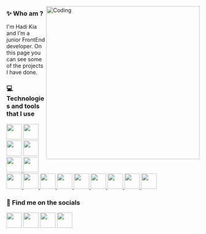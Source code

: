 <a href="#"><img align="right" alt="Coding" width="400" src="https://i.pinimg.com/originals/f9/13/57/f9135788c6aeeec438abb986f283936c.gif"></a>

### ✨ Who am ?

I'm Hadi Kia and I'm a junior FrontEnd developer. On this page you can see some of the projects I have done.

### 💻 Technologies and tools that I use

<a href="https://www.w3schools.com/html/" target="_blank"> <img src="https://skills.thijs.gg/icons?i=html&theme=dark" width="40" height="40" /></a>
<a href="https://www.w3schools.com/css/" target="_blank"> <img src="https://skills.thijs.gg/icons?i=css&theme=dark" width="40" height="40" /> </a>
<a href="https://developer.mozilla.org/en-US/docs/Web/JavaScript" target="_blank"><img src="https://skills.thijs.gg/icons?i=js&theme=dark" width="40" height="40" /></a>
<a href="https://git-scm.com/" target="_blank"> <img src="https://skills.thijs.gg/icons?i=git&theme=dark" width="40" height="40" /> </a>
<a href="https://react.dev/" target="_blank"> <img src="https://skills.thijs.gg/icons?i=react&theme=dark" width="40" height="40" /> </a>
<a href="https://redux.js.org/" target="_blank"> <img src="https://skills.thijs.gg/icons?i=redux&theme=dark" width="40" height="40" /> </a>
<a href="https://tailwindcss.com/" target="_blank"> <img src="https://skills.thijs.gg/icons?i=tailwind&theme=dark" width="40" height="40" /> </a>
<a href="https://graphql.org/" target="_blank"> <img src="https://skills.thijs.gg/icons?i=graphql&theme=dark" width="40" height="40" /> </a>
<a href="https://www.apollographql.com/" target="_blank"> <img src="https://skills.thijs.gg/icons?i=apollo&theme=dark" width="40" height="40" /> </a>
<a href="https://mui.com/material-ui/" target="_blank"> <img src="https://skills.thijs.gg/icons?i=materialui&theme=dark" width="40" height="40" /> </a>
<a href="https://styled-components.com/" target="_blank"> <img src="https://skills.thijs.gg/icons?i=styledcomponents&theme=dark" width="40" height="40" /> </a>
<a href="https://www.figma.com/" target="_blank"> <img src="https://skills.thijs.gg/icons?i=figma&theme=dark" width="40" height="40" /> </a>
<a href="https://www.ubuntu.com" target="_blank"> <img src="https://skills.thijs.gg/icons?i=linux&theme=dark" width="40" height="40" /> </a>
<a href="https://code.visualstudio.com/" target="_blank"> <img src="https://skills.thijs.gg/icons?i=vscode&theme=dark" width="40" height="40" /> </a>
<a href="https://www.netlify.com/" target="_blank"> <img src="https://skills.thijs.gg/icons?i=netlify&theme=dark" width="40" height="40" /> </a>
 
### 🔗 Find me on the socials
              
<p align="left">
    <a href="https://www.instagram.com/ihadikia" target="_blank" rel="noreferrer"><img src="https://skills.thijs.gg/icons?i=instagram&theme=dark" width="40" height="40" /></a>
    <a href="https://www.github.com/HadiKia" target="_blank" rel="noreferrer"><img src="https://skills.thijs.gg/icons?i=github&theme=dark" width="40" height="40" /></a>
    <a href="https://www.linkedin.com/in/" target="_blank" rel="noreferrer"><img src="https://skills.thijs.gg/icons?i=linkedin&theme=dark" width="40" height="40" /></a>
    <a href="https://www.twitter.com/" target="_blank" rel="noreferrer"><img src="https://skills.thijs.gg/icons?i=twitter&theme=dark" width="40" height="40" /></a>   
</p>
